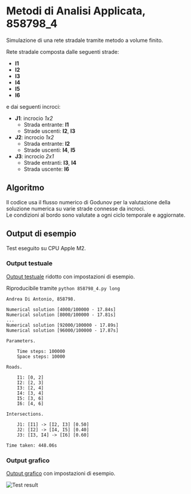 # Metodi di Analisi Applicata, 858798_4

Simulazione di una rete stradale tramite metodo a volume finito.

Rete stradale composta dalle seguenti strade:

- **I1**
- **I2**
- **I3**
- **I4**
- **I5**
- **I6**

e dai seguenti incroci:

- **J1**: incrocio *1x2*
	- Strada entrante: **I1**
	- Strade uscenti: **I2**, **I3**
- **J2**: incrocio *1x2*
	- Strada entrante: **I2**
	- Strade uscenti: **I4**, **I5**
- **J3**: incrocio *2x1*
	- Strade entranti: **I3**, **I4**
	- Strada uscente: **I6**

## Algoritmo

Il codice usa il flusso numerico di Godunov per la valutazione della soluzione numerica su varie strade connesse da incroci.  
Le condizioni al bordo sono valutate a ogni ciclo temporale e aggiornate.

## Output di esempio

Test eseguito su CPU Apple M2.

### Output testuale

[Output testuale](./858798_4_output.txt) ridotto con impostazioni di esempio.

Riproducibile tramite `python 858798_4.py long`

```
Andrea Di Antonio, 858798.

Numerical solution [4000/100000 - 17.84s]
Numerical solution [8000/100000 - 17.81s]
...
Numerical solution [92000/100000 - 17.89s]
Numerical solution [96000/100000 - 17.87s]

Parameters.

	Time steps: 100000
	Space steps: 10000

Roads.

	I1: [0, 2]
	I2: [2, 3]
	I3: [2, 4]
	I4: [3, 4]
	I5: [3, 6]
	I6: [4, 6]

Intersections.

	J1: [I1] -> [I2, I3] [0.50]
	J2: [I2] -> [I4, I5] [0.40]
	J3: [I3, I4] -> [I6] [0.60]

Time taken: 448.06s

```

### Output grafico

[Output grafico](./858798_4_gif.gif) con impostazioni di esempio.

![Test result](./858798_4_gif.gif)
